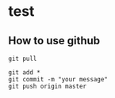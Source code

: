 # test

## How to use github
```shell
git pull
```

```shell
git add *
git commit -m "your message"
git push origin master
```